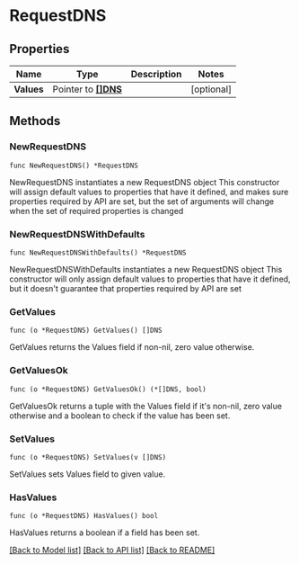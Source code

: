 # RequestDNS

## Properties

Name | Type | Description | Notes
------------ | ------------- | ------------- | -------------
**Values** | Pointer to [**[]DNS**](DNS.md) |  | [optional] 

## Methods

### NewRequestDNS

`func NewRequestDNS() *RequestDNS`

NewRequestDNS instantiates a new RequestDNS object
This constructor will assign default values to properties that have it defined,
and makes sure properties required by API are set, but the set of arguments
will change when the set of required properties is changed

### NewRequestDNSWithDefaults

`func NewRequestDNSWithDefaults() *RequestDNS`

NewRequestDNSWithDefaults instantiates a new RequestDNS object
This constructor will only assign default values to properties that have it defined,
but it doesn't guarantee that properties required by API are set

### GetValues

`func (o *RequestDNS) GetValues() []DNS`

GetValues returns the Values field if non-nil, zero value otherwise.

### GetValuesOk

`func (o *RequestDNS) GetValuesOk() (*[]DNS, bool)`

GetValuesOk returns a tuple with the Values field if it's non-nil, zero value otherwise
and a boolean to check if the value has been set.

### SetValues

`func (o *RequestDNS) SetValues(v []DNS)`

SetValues sets Values field to given value.

### HasValues

`func (o *RequestDNS) HasValues() bool`

HasValues returns a boolean if a field has been set.


[[Back to Model list]](../README.md#documentation-for-models) [[Back to API list]](../README.md#documentation-for-api-endpoints) [[Back to README]](../README.md)


